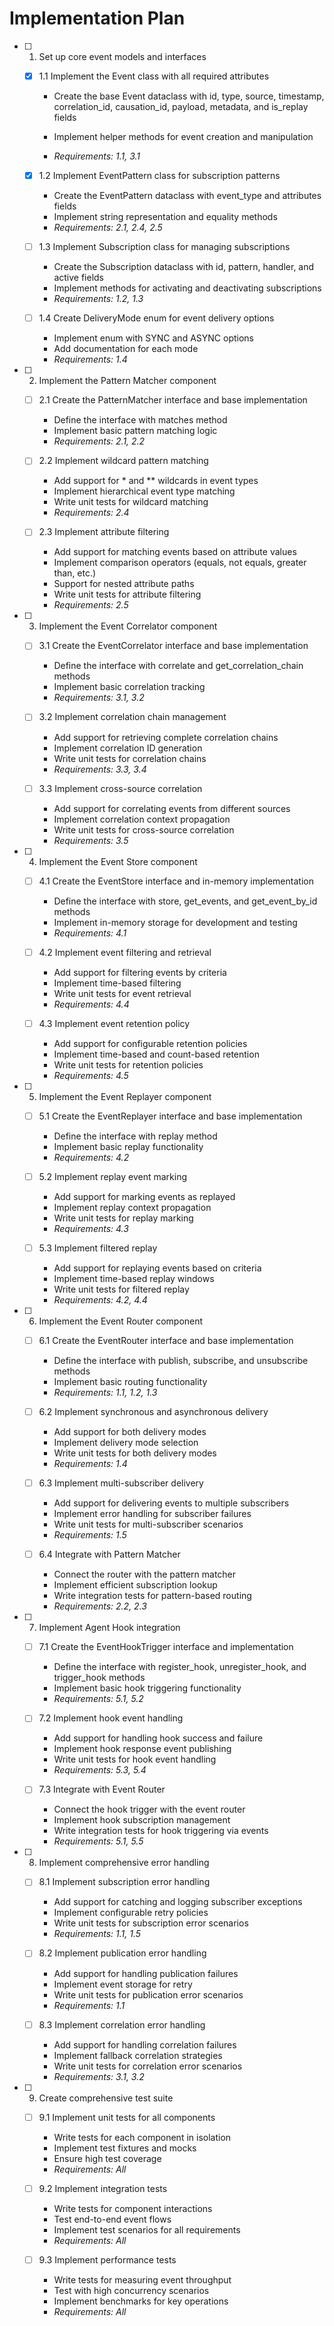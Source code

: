 # Implementation Plan

- [ ] 1. Set up core event models and interfaces
  - [x] 1.1 Implement the Event class with all required attributes



    - Create the base Event dataclass with id, type, source, timestamp, correlation_id, causation_id, payload, metadata, and is_replay fields
    - Implement helper methods for event creation and manipulation


    - _Requirements: 1.1, 3.1_

  - [x] 1.2 Implement EventPattern class for subscription patterns


    - Create the EventPattern dataclass with event_type and attributes fields
    - Implement string representation and equality methods
    - _Requirements: 2.1, 2.4, 2.5_




  - [ ] 1.3 Implement Subscription class for managing subscriptions
    - Create the Subscription dataclass with id, pattern, handler, and active fields
    - Implement methods for activating and deactivating subscriptions
    - _Requirements: 1.2, 1.3_

  - [ ] 1.4 Create DeliveryMode enum for event delivery options
    - Implement enum with SYNC and ASYNC options
    - Add documentation for each mode
    - _Requirements: 1.4_

- [ ] 2. Implement the Pattern Matcher component
  - [ ] 2.1 Create the PatternMatcher interface and base implementation
    - Define the interface with matches method
    - Implement basic pattern matching logic
    - _Requirements: 2.1, 2.2_

  - [ ] 2.2 Implement wildcard pattern matching
    - Add support for * and ** wildcards in event types
    - Implement hierarchical event type matching
    - Write unit tests for wildcard matching
    - _Requirements: 2.4_

  - [ ] 2.3 Implement attribute filtering
    - Add support for matching events based on attribute values
    - Implement comparison operators (equals, not equals, greater than, etc.)
    - Support for nested attribute paths
    - Write unit tests for attribute filtering
    - _Requirements: 2.5_

- [ ] 3. Implement the Event Correlator component
  - [ ] 3.1 Create the EventCorrelator interface and base implementation
    - Define the interface with correlate and get_correlation_chain methods
    - Implement basic correlation tracking
    - _Requirements: 3.1, 3.2_

  - [ ] 3.2 Implement correlation chain management
    - Add support for retrieving complete correlation chains
    - Implement correlation ID generation
    - Write unit tests for correlation chains
    - _Requirements: 3.3, 3.4_

  - [ ] 3.3 Implement cross-source correlation
    - Add support for correlating events from different sources
    - Implement correlation context propagation
    - Write unit tests for cross-source correlation
    - _Requirements: 3.5_

- [ ] 4. Implement the Event Store component
  - [ ] 4.1 Create the EventStore interface and in-memory implementation
    - Define the interface with store, get_events, and get_event_by_id methods
    - Implement in-memory storage for development and testing
    - _Requirements: 4.1_

  - [ ] 4.2 Implement event filtering and retrieval
    - Add support for filtering events by criteria
    - Implement time-based filtering
    - Write unit tests for event retrieval
    - _Requirements: 4.4_

  - [ ] 4.3 Implement event retention policy
    - Add support for configurable retention policies
    - Implement time-based and count-based retention
    - Write unit tests for retention policies
    - _Requirements: 4.5_

- [ ] 5. Implement the Event Replayer component
  - [ ] 5.1 Create the EventReplayer interface and base implementation
    - Define the interface with replay method
    - Implement basic replay functionality
    - _Requirements: 4.2_

  - [ ] 5.2 Implement replay event marking
    - Add support for marking events as replayed
    - Implement replay context propagation
    - Write unit tests for replay marking
    - _Requirements: 4.3_

  - [ ] 5.3 Implement filtered replay
    - Add support for replaying events based on criteria
    - Implement time-based replay windows
    - Write unit tests for filtered replay
    - _Requirements: 4.2, 4.4_

- [ ] 6. Implement the Event Router component
  - [ ] 6.1 Create the EventRouter interface and base implementation
    - Define the interface with publish, subscribe, and unsubscribe methods
    - Implement basic routing functionality
    - _Requirements: 1.1, 1.2, 1.3_

  - [ ] 6.2 Implement synchronous and asynchronous delivery
    - Add support for both delivery modes
    - Implement delivery mode selection
    - Write unit tests for both delivery modes
    - _Requirements: 1.4_

  - [ ] 6.3 Implement multi-subscriber delivery
    - Add support for delivering events to multiple subscribers
    - Implement error handling for subscriber failures
    - Write unit tests for multi-subscriber scenarios
    - _Requirements: 1.5_

  - [ ] 6.4 Integrate with Pattern Matcher
    - Connect the router with the pattern matcher
    - Implement efficient subscription lookup
    - Write integration tests for pattern-based routing
    - _Requirements: 2.2, 2.3_

- [ ] 7. Implement Agent Hook integration
  - [ ] 7.1 Create the EventHookTrigger interface and implementation
    - Define the interface with register_hook, unregister_hook, and trigger_hook methods
    - Implement basic hook triggering functionality
    - _Requirements: 5.1, 5.2_

  - [ ] 7.2 Implement hook event handling
    - Add support for handling hook success and failure
    - Implement hook response event publishing
    - Write unit tests for hook event handling
    - _Requirements: 5.3, 5.4_

  - [ ] 7.3 Integrate with Event Router
    - Connect the hook trigger with the event router
    - Implement hook subscription management
    - Write integration tests for hook triggering via events
    - _Requirements: 5.1, 5.5_

- [ ] 8. Implement comprehensive error handling
  - [ ] 8.1 Implement subscription error handling
    - Add support for catching and logging subscriber exceptions
    - Implement configurable retry policies
    - Write unit tests for subscription error scenarios
    - _Requirements: 1.1, 1.5_

  - [ ] 8.2 Implement publication error handling
    - Add support for handling publication failures
    - Implement event storage for retry
    - Write unit tests for publication error scenarios
    - _Requirements: 1.1_

  - [ ] 8.3 Implement correlation error handling
    - Add support for handling correlation failures
    - Implement fallback correlation strategies
    - Write unit tests for correlation error scenarios
    - _Requirements: 3.1, 3.2_

- [ ] 9. Create comprehensive test suite
  - [ ] 9.1 Implement unit tests for all components
    - Write tests for each component in isolation
    - Implement test fixtures and mocks
    - Ensure high test coverage
    - _Requirements: All_

  - [ ] 9.2 Implement integration tests
    - Write tests for component interactions
    - Test end-to-end event flows
    - Implement test scenarios for all requirements
    - _Requirements: All_

  - [ ] 9.3 Implement performance tests
    - Write tests for measuring event throughput
    - Test with high concurrency scenarios
    - Implement benchmarks for key operations
    - _Requirements: All_